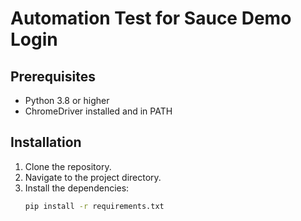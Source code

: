 # Automation Test for Sauce Demo Login

## Prerequisites
- Python 3.8 or higher
- ChromeDriver installed and in PATH

## Installation
1. Clone the repository.
2. Navigate to the project directory.
3. Install the dependencies:
   ```bash
   pip install -r requirements.txt
